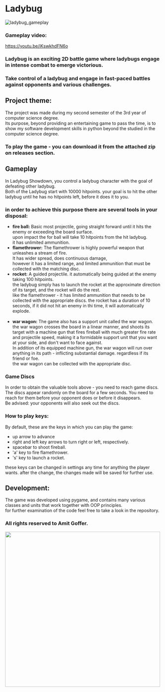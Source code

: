# Ladybug

![ladybug_gameplay](https://github.com/amit9676/Ladybug/assets/47754727/d8d12695-16fc-4af7-af66-287531059195)
### Gameplay video:
https://youtu.be/iKswkhdFN6o


### Ladybug is an exciting 2D battle game where ladybugs engage in intense combat to emerge victorious.
### Take control of a ladybug and engage in fast-paced battles against opponents and various challenges.

## Project theme:
The project was made during my second semester of the 3rd year of computer science degree.
<br>
Its purpose, beyond providing an entertaining game to pass the time, is to show my software development skills
in python beyond the studied in the computer science degree.


### To play the game - you can download it from the attached zip on releases section.

## Gameplay
In Ladybug Showdown, you control a ladybug character with the goal of defeating other ladybug.<br>
Both of the Ladybug start with 10000 hitpoints. your goal is to hit the other ladybug until he has no hitpoints left,
before it does it to you.
### in order to achieve this purpose there are several tools in your disposal:
- **fire ball:** Basic most projectile, going straight forward until it hits the enemy or exceeding the board surface.<br>
upon impact the for ball will take 10 hitpoints from the hit ladybug.<br>it has unlimited ammunition.
- **flamethrower:** The flamethrower is highly powerful weapon that unleashes a stream of fire.<br>
It has wider spread, does continuous damage,<br>
however it has a limited range, and limited ammunition that must be collected with the matching disc.
- **rocket:** A guided projectile. it automatically being guided at the enemy taking 100 hitpoints.<br>
the ladybug simply has to launch the rocket at the approximate direction of its target, and the rocket will do the rest.<br>
like the flamethrower - it has limited ammunition that needs to be collected with the appropriate discs.
the rocket has a duration of 10 seconds, if it did not hit an enemy in thi time, it will automatically explode.
<br><br>
- **war wagon:** The game also has a support unit called the war wagon.<br>
the war wagon crosses the board in a linear manner, and shoots its target with a machine gun that fires fireball with
much greater fire rate and projectile speed, making it a formidable support unit that you want at your side, and don't
want to face against.<br>
In addition of its equipped machine gun, the war wagon will run over anything in its path - inflicting substantial damage.
regardless if its friend or foe.<br>
the war wagon can be collected with the appropriate disc.

### Game Discs
In order to obtain the valuable tools above - you need to reach game discs.
The discs appear randomly on the board for a few seconds.
You need to reach for them before your opponent does or before it disappears.<br>
Be advised: your opponents will also seek out the discs.

### How to play keys:
By default, these are the keys in which you can play the game:<br>
- up arrow to advance
- right and left key arrows to turn right or left, respectively.
- spacebar to shoot fireball.
- 'a' key to fire flamethrower.
- 's' key to launch a rocket.

these keys can be changed in settings any time for anything the player wants. after the change, the changes made will
be saved for further use.

## Development:
The game was developed using pygame, and contains many various classes and units that work together with OOP principles.
<br>
for further examination of the code feel free to take a look in the repository.

### All rights reserved to Amit Goffer.
<img src="https://github.com/amit9676/Ladybug/assets/47754727/a78abd25-d8ec-47f2-9ba6-a85615f54131" width="500px">



